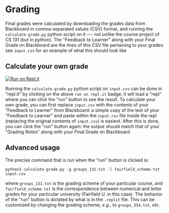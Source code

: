 # Grading

Final grades were calculated by downloading the grades data from Blackboard in comma-separated values (CSV) format, and running the `calculate-grade.py` python script on it --- not unlike the course project of CS 131 (but in python).  The "Feedback to Learner" along with your Final Grade on Blackboard are the lines of this CSV file pertaining to your grades: see `input.csv` for an example of what this should look like

## Calculate your own grade

[![Run on Repl.it](https://repl.it/badge/github/murraypatterson/grading)](https://repl.it/github/murraypatterson/grading)

Running the `calculate-grade.py` python script on `input.csv` can be done in "repl.it" by clicking on the above `run on repl.it` badge: it will load a "repl" where you can click the "run" button to see the result.  To calculate your own grade, you can first replace `input.csv` with the contents of your "Feedback to Learner" from Blackboard: a simple copy of the text of your "Feedback to Learner" and paste within the `input.csv` file inside the repl (replacing the original contents of `input.csv`) is easiest.  After this is done, you can click the "run" button again: the output should match that of your "Grading Notes" along with your Final Grade on Blackboard

## Advanced usage

The precise command that is run when the "run" button is clicked is:

    python3 calculate-grade.py -g groups_131.txt -l fairfield_scheme.txt input.csv 

where `groups_131.txt` is the grading scheme of your particular course, and `fairfield_scheme.txt` is the correspondence between numerical and letter grades for your particular university (Fairfield U. in this case).  The behavior of the "run" button is dictated by what is in the `.replit` file.  This can be customized by changing the grading scheme, _e.g._, to `groups_354.txt`, _etc._
